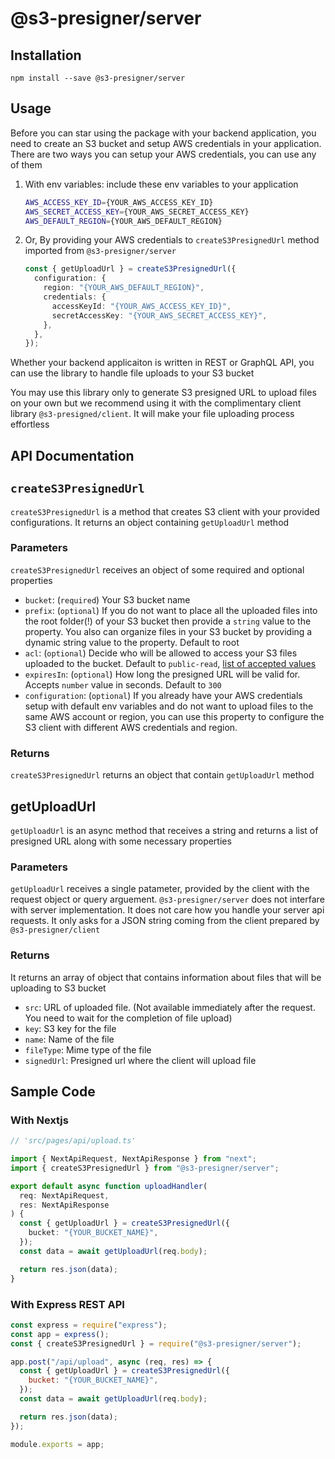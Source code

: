 # @s3-presigner/server

## Installation

`npm install --save @s3-presigner/server`

## Usage

Before you can star using the package with your backend application, you need to create an S3 bucket and setup AWS credentials in your application. There are two ways you can setup your AWS credentials, you can use any of them

1. With env variables: include these env variables to your application

   ```sh
   AWS_ACCESS_KEY_ID={YOUR_AWS_ACCESS_KEY_ID}
   AWS_SECRET_ACCESS_KEY={YOUR_AWS_SECRET_ACCESS_KEY}
   AWS_DEFAULT_REGION={YOUR_AWS_DEFAULT_REGION}
   ```

2. Or, By providing your AWS credentials to `createS3PresignedUrl` method imported from `@s3-presigner/server`

   ```ts
   const { getUploadUrl } = createS3PresignedUrl({
     configuration: {
       region: "{YOUR_AWS_DEFAULT_REGION}",
       credentials: {
         accessKeyId: "{YOUR_AWS_ACCESS_KEY_ID}",
         secretAccessKey: "{YOUR_AWS_SECRET_ACCESS_KEY}",
       },
     },
   });
   ```

Whether your backend applicaiton is written in REST or GraphQL API, you can use the library to handle file uploads to your S3 bucket

You may use this library only to generate S3 presigned URL to upload files on your own but we recommend using it with the complimentary client library `@s3-presigned/client`. It will make your file uploading process effortless

## API Documentation

## `createS3PresignedUrl`

`createS3PresignedUrl` is a method that creates S3 client with your provided configurations. It returns an object containing `getUploadUrl` method

### Parameters

`createS3PresignedUrl` receives an object of some required and optional properties

- `bucket`: (`required`) Your S3 bucket name
- `prefix`: (`optional`) If you do not want to place all the uploaded files into the root folder(!) of your S3 bucket then provide a `string` value to the property. You also can organize files in your S3 bucket by providing a dynamic string value to the property. Default to root
- `acl`: (`optional`) Decide who will be allowed to access your S3 files uploaded to the bucket. Default to `public-read`, [list of accepted values](https://docs.aws.amazon.com/AmazonS3/latest/userguide/acl-overview.html#:~:text=%3C/AccessControlPolicy%3E-,Canned%20ACL,-Amazon%20S3%20supports)
- `expiresIn`: (`optional`) How long the presigned URL will be valid for. Accepts `number` value in seconds. Default to `300`
- `configuration`: (`optional`) If you already have your AWS credentials setup with default env variables and do not want to upload files to the same AWS account or region, you can use this property to configure the S3 client with different AWS credentials and region.

### Returns

`createS3PresignedUrl` returns an object that contain `getUploadUrl` method

## getUploadUrl

`getUploadUrl` is an async method that receives a string and returns a list of presigned URL along with some necessary properties

### Parameters

`getUploadUrl` receives a single patameter, provided by the client with the request object or query arguement. `@s3-presigner/server` does not interfare with server implementation. It does not care how you handle your server api requests. It only asks for a JSON string coming from the client prepared by `@s3-presigner/client`

### Returns

It returns an array of object that contains information about files that will be uploading to S3 bucket

- `src`: URL of uploaded file. (Not available immediately after the request. You need to wait for the completion of file upload)
- `key`: S3 key for the file
- `name`: Name of the file
- `fileType`: Mime type of the file
- `signedUrl`: Presigned url where the client will upload file

## Sample Code

### With Nextjs

```ts
// 'src/pages/api/upload.ts'

import { NextApiRequest, NextApiResponse } from "next";
import { createS3PresignedUrl } from "@s3-presigner/server";

export default async function uploadHandler(
  req: NextApiRequest,
  res: NextApiResponse
) {
  const { getUploadUrl } = createS3PresignedUrl({
    bucket: "{YOUR_BUCKET_NAME}",
  });
  const data = await getUploadUrl(req.body);

  return res.json(data);
}
```

### With Express REST API

```js
const express = require("express");
const app = express();
const { createS3PresignedUrl } = require("@s3-presigner/server");

app.post("/api/upload", async (req, res) => {
  const { getUploadUrl } = createS3PresignedUrl({
    bucket: "{YOUR_BUCKET_NAME}",
  });
  const data = await getUploadUrl(req.body);

  return res.json(data);
});

module.exports = app;
```
